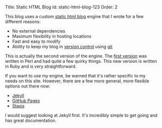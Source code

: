 Title: Static HTML Blog
Id: static-html-blog-123
Order: 2

This blog uses a custom [static html blog](/yet-another-not-very-static-blog-generator) engine that I wrote for a few different reasons:

 * No external dependencies
 * Maximum flexibility in hosting locations
 * Fast and easy to modify
 * Ability to keep my blog in [version control](https://github.com/peterkeen/bugsplat.rb) using [git](http://git-scm.com/)
 
This is actually the second version of the engine. The [first version](https://github.com/peterkeen/bugsplat.info) was written in Perl and had quite a few quirky things. This new version is written in Ruby and is very straightforward.

If you want to use my engine, be warned that it's rather specific to my needs on this site. However, there are a few more general, more flexible options out there now:

 * [Jekyll](https://github.com/mojombo/jekyll)
 * [GitHub Pages](http://pages.github.com/)
 * [Stasis](http://stasis.me/)

I would suggest looking at Jekyll first. It's incredibly simple to get going and has great documentation.

